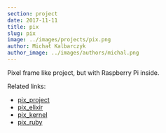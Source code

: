 ```yaml
---
section: project
date: 2017-11-11
title: pix
slug: pix
image: ../images/projects/pix.png
author: Michał Kalbarczyk
author_image: ../images/authors/michal.png
---
```


Pixel frame like project, but with Raspberry Pi inside.

Related links:
- [pix_project](https://github.com/fazibear/pix_project)
- [pix_elixir](https://github.com/fazibear/pix_elixir)
- [pix_kernel](https://github.com/fazibear/pix_kernel)
- [pix_ruby](https://github.com/fazibear/pix_ruby)
